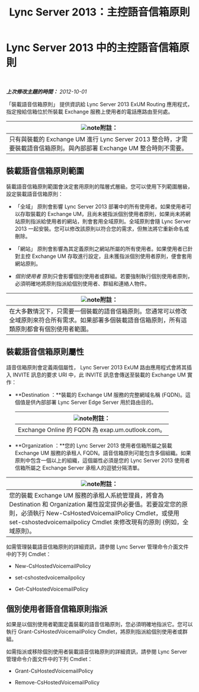 ﻿---
title: Lync Server 2013：主控語音信箱原則
TOCTitle: 主控語音信箱原則
ms:assetid: d62a35ed-cbe2-4f06-86b4-e192c18435c1
ms:mtpsurl: https://technet.microsoft.com/zh-tw/library/Gg398932(v=OCS.15)
ms:contentKeyID: 49292425
ms.date: 08/10/2015
mtps_version: v=OCS.15
ms.translationtype: HT
---

# Lync Server 2013 中的主控語音信箱原則

 

_**上次修改主題的時間：** 2012-10-01_

「裝載語音信箱原則」 提供資訊給 Lync Server 2013 ExUM Routing 應用程式，指定撥給信箱位於所裝載 Exchange 服務上使用者的電話應路由至何處。

<table>
<thead>
<tr class="header">
<th><img src="images/Gg398811.note(OCS.15).gif" title="note" alt="note" />附註：</th>
</tr>
</thead>
<tbody>
<tr class="odd">
<td>只有與裝載的 Exchange UM 進行 Lync Server 2013 整合時，才需要裝載語音信箱原則。與內部部署 Exchange UM 整合時則不需要。</td>
</tr>
</tbody>
</table>


## 裝載語音信箱原則範圍

裝載語音信箱原則範圍會決定套用原則的階層式層級。您可以使用下列範圍層級，設定裝載語音信箱原則：

  - 「全域」 原則會影響 Lync Server 2013 部署中的所有使用者。如果使用者可以存取裝載的 Exchange UM，且尚未被指派個別使用者原則，如果尚未將網站原則指派給使用者的網站，則會套用全域原則。全域原則會隨 Lync Server 2013 一起安裝。您可以修改該原則以符合您的需求，但無法將它重新命名或刪除。

  - 「網站」 原則會影響為其定義原則之網站所屬的所有使用者。如果使用者已針對主控 Exchange UM 存取進行設定，且未獲指派個別使用者原則，便會套用網站原則。

  - *個別使用者* 原則只會影響個別使用者或群組。若要強制執行個別使用者原則，必須明確地將原則指派給個別使用者、群組和連絡人物件。

<table>
<thead>
<tr class="header">
<th><img src="images/Gg398811.note(OCS.15).gif" title="note" alt="note" />附註：</th>
</tr>
</thead>
<tbody>
<tr class="odd">
<td>在大多數情況下，只需要一個裝載的語音信箱原則。您通常可以修改全域原則來符合所有需求。如果部署多個裝載語音信箱原則，所有這類原則都會有個別使用者範圍。</td>
</tr>
</tbody>
</table>


## 裝載語音信箱原則屬性

語音信箱原則會定義兩個屬性， Lync Server 2013 ExUM 路由應用程式會將其插入 INVITE 訊息的要求 URI 中，此 INVITE 訊息會傳送至裝載的 Exchange UM 實作：

  - **Destination ：**裝載的 Exchange UM 服務的完整網域名稱 (FQDN)。這個值是供內部部署 Lync Server Edge Server 用於路由目的。
    
    <table>
    <thead>
    <tr class="header">
    <th><img src="images/Gg398811.note(OCS.15).gif" title="note" alt="note" />附註：</th>
    </tr>
    </thead>
    <tbody>
    <tr class="odd">
    <td>Exchange Online 的 FQDN 為 exap.um.outlook.com。</td>
    </tr>
    </tbody>
    </table>


  - **Organization ：**您的 Lync Server 2013 使用者信箱所屬之裝載 Exchange UM 服務的承租人 FQDN。語音信箱原則可能包含多個組織。如果原則中包含一個以上的組織，這個屬性必須是您的 Lync Server 2013 使用者信箱所屬之 Exchange Server 承租人的逗號分隔清單。

<table>
<thead>
<tr class="header">
<th><img src="images/Gg398811.note(OCS.15).gif" title="note" alt="note" />附註：</th>
</tr>
</thead>
<tbody>
<tr class="odd">
<td>您的裝載 Exchange UM 服務的承租人系統管理員，將會為 Destination 和 Organization 屬性設定提供必要值。若要設定您的原則，必須執行 New-CsHostedVoicemailPolicy Cmdlet，或使用 set-cshostedvoicemailpolicy Cmdlet 來修改現有的原則 (例如，全域原則)。</td>
</tr>
</tbody>
</table>


如需管理裝載語音信箱原則的詳細資訊，請參閱 Lync Server 管理命令介面文件中的下列 Cmdlet：

  - New-CsHostedVoicemailPolicy

  - set-cshostedvoicemailpolicy

  - Get-CsHostedVoicemailPolicy

## 個別使用者語音信箱原則指派

如果是以個別使用者範圍定義裝載的語音信箱原則，您必須明確地指派它。您可以執行 Grant-CsHostedVoicemailPolicy Cmdlet，將原則指派給個別使用者或群組。

如需指派或移除個別使用者裝載語音信箱原則的詳細資訊，請參閱 Lync Server 管理命令介面文件中的下列 Cmdlet：

  - Grant-CsHostedVoicemailPolicy

  - Remove-CsHostedVoicemailPolicy

